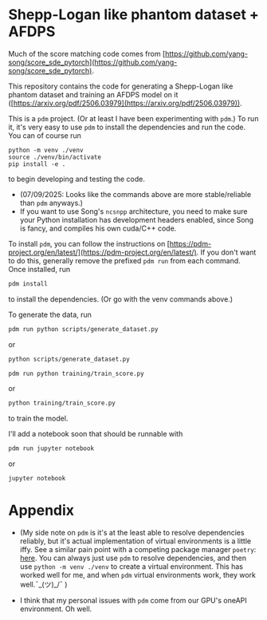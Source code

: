 # Shepp-Logan like phantom dataset + AFDPS
Much of the score matching code comes from [https://github.com/yang-song/score_sde_pytorch](https://github.com/yang-song/score_sde_pytorch).   

This repository contains the code for generating a Shepp-Logan like phantom dataset and training an AFDPS model on it ([https://arxiv.org/pdf/2506.03979](https://arxiv.org/pdf/2506.03979)).

This is a `pdm` project. (Or at least I have been experimenting with `pdm`.)
To run it, it's very easy to use `pdm` to install the dependencies and run the code. 
You can of course run
```
python -m venv ./venv
source ./venv/bin/activate
pip install -e .
```
to begin developing and testing the code. 

- (07/09/2025: Looks like the commands above are more stable/reliable than `pdm` anyways.)
- If you want to use Song's `ncsnpp` architecture, you need to make sure your Python installation has
development headers enabled, since Song is fancy, and compiles his own cuda/C++ code.

To install `pdm`, you can follow the instructions on [https://pdm-project.org/en/latest/](https://pdm-project.org/en/latest/). If you don't want to do this, generally remove the prefixed `pdm run` from each command.
Once installed, run 
```bash
pdm install
```
to install the dependencies. (Or go with the venv commands above.)

To generate the data, run
```bash
pdm run python scripts/generate_dataset.py
```
or 
```bash
python scripts/generate_dataset.py
```
```bash
pdm run python training/train_score.py
```
or 
```bash
python training/train_score.py
```
to train the model.

I'll add a notebook soon that should be runnable with
```bash
pdm run jupyter notebook
```
or 
```bash
jupyter notebook
```

# Appendix
- (My side note on `pdm` is it's at the least able to resolve dependencies reliably, but it's actual implementation of virtual environments is a little iffy. See a similar pain point with a competing package manager `poetry`: [here](https://discuss.pytorch.org/t/pytorch-cannot-find-libcudnn/205696). You can always just use `pdm` to resolve dependencies, and then use `python -m venv ./venv` to create a virtual environment. This has worked well for me, and when `pdm` virtual environments work, they work well.¯\_(ツ)_/¯ )

- I think that my personal issues with `pdm` come from our GPU's oneAPI environment. Oh well.
